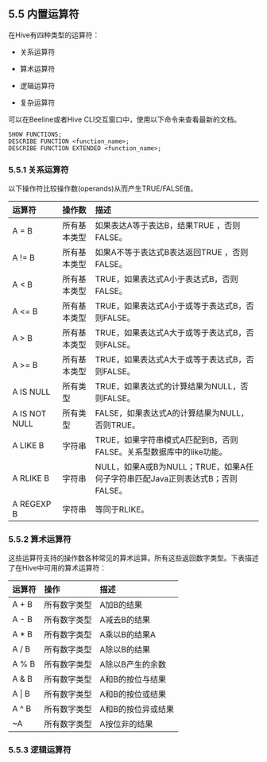 ## 5.5 内置运算符

在Hive有四种类型的运算符：

* 关系运算符

* 算术运算符

* 逻辑运算符

* 复杂运算符

可以在Beeline或者Hive CLI交互窗口中，使用以下命令来查看最新的文档。

```
SHOW FUNCTIONS;
DESCRIBE FUNCTION <function_name>;
DESCRIBE FUNCTION EXTENDED <function_name>;
```

### 5.5.1 关系运算符

以下操作符比较操作数\(operands\)从而产生TRUE/FALSE值。

| 运算符 | 操作数 | 描述 |
| :--- | :--- | :--- |
| A = B | 所有基本类型 | 如果表达A等于表达B，结果TRUE ，否则FALSE。 |
| A != B | 所有基本类型 | 如果A不等于表达式B表达返回TRUE ，否则FALSE。 |
| A &lt; B | 所有基本类型 | TRUE，如果表达式A小于表达式B，否则FALSE。 |
| A &lt;= B | 所有基本类型 | TRUE，如果表达式A小于或等于表达式B，否则FALSE。 |
| A &gt; B | 所有基本类型 | TRUE，如果表达式A大于或等于表达式B，否则FALSE。 |
| A &gt;= B | 所有基本类型 | TRUE，如果表达式A大于或等于表达式B，否则FALSE。 |
| A IS NULL | 所有类型 | TRUE，如果表达式的计算结果为NULL，否则FALSE。 |
| A IS NOT NULL | 所有类型 | FALSE，如果表达式A的计算结果为NULL，否则TRUE。 |
| A LIKE B | 字符串 | TRUE，如果字符串模式A匹配到B，否则FALSE。关系型数据库中的like功能。 |
| A RLIKE B | 字符串 | NULL，如果A或B为NULL；TRUE，如果A任何子字符串匹配Java正则表达式B；否则FALSE。 |
| A REGEXP B | 字符串 | 等同于RLIKE。 |

### 5.5.2 算术运算符

这些运算符支持的操作数各种常见的算术运算。所有这些返回数字类型。下表描述了在Hive中可用的算术运算符：

| 运算符 | 操作 | 描述 |
| :--- | :--- | :--- |
| A + B | 所有数字类型 | A加B的结果 |
| A - B | 所有数字类型 | A减去B的结果 |
| A \* B | 所有数字类型 | A乘以B的结果A |
| A / B | 所有数字类型 | A除以B的结果 |
| A % B | 所有数字类型 | A除以B产生的余数 |
| A & B | 所有数字类型 | A和B的按位与结果 |
| A \| B | 所有数字类型 | A和B的按位或结果 |
| A ^ B | 所有数字类型 | A和B的按位异或结果 |
| ~A | 所有数字类型 | A按位非的结果 |



### 5.5.3 逻辑运算符





